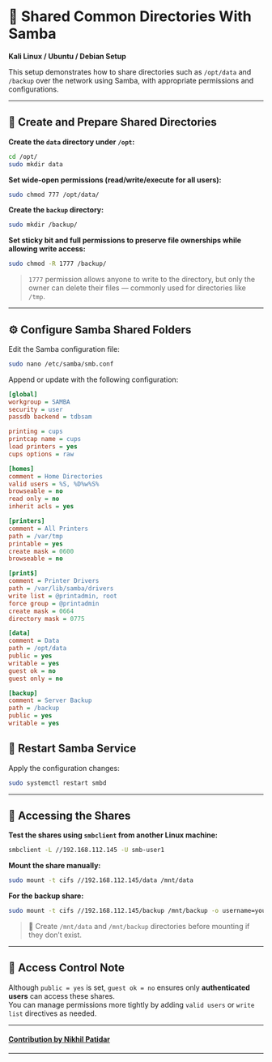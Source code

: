 # 📂 Shared Common Directories With Samba  
**Kali Linux / Ubuntu / Debian Setup**

This setup demonstrates how to share directories such as `/opt/data` and `/backup` over the network using Samba, with appropriate permissions and configurations.

---

## 📁 Create and Prepare Shared Directories

**Create the `data` directory under `/opt`:**
```bash
cd /opt/
sudo mkdir data
```

**Set wide-open permissions (read/write/execute for all users):**
```bash
sudo chmod 777 /opt/data/
```

**Create the `backup` directory:**
```bash
sudo mkdir /backup/
```

**Set sticky bit and full permissions to preserve file ownerships while allowing write access:**
```bash
sudo chmod -R 1777 /backup/
```

> `1777` permission allows anyone to write to the directory, but only the owner can delete their files — commonly used for directories like `/tmp`.

---

## ⚙️ Configure Samba Shared Folders

Edit the Samba configuration file:
```bash
sudo nano /etc/samba/smb.conf
```

Append or update with the following configuration:

```ini
[global]
workgroup = SAMBA
security = user
passdb backend = tdbsam

printing = cups
printcap name = cups
load printers = yes
cups options = raw

[homes]
comment = Home Directories
valid users = %S, %D%w%S%
browseable = no
read only = no
inherit acls = yes

[printers]
comment = All Printers
path = /var/tmp
printable = yes
create mask = 0600
browseable = no

[print$]
comment = Printer Drivers
path = /var/lib/samba/drivers
write list = @printadmin, root
force group = @printadmin
create mask = 0664
directory mask = 0775

[data]
comment = Data
path = /opt/data
public = yes
writable = yes
guest ok = no
guest only = no

[backup]
comment = Server Backup
path = /backup
public = yes
writable = yes
```


## 🔁 Restart Samba Service

Apply the configuration changes:
```bash
sudo systemctl restart smbd
```

---

## 🧪 Accessing the Shares

**Test the shares using `smbclient` from another Linux machine:**
```bash
smbclient -L //192.168.112.145 -U smb-user1
```

**Mount the share manually:**
```bash
sudo mount -t cifs //192.168.112.145/data /mnt/data
```

**For the backup share:**
```bash
sudo mount -t cifs //192.168.112.145/backup /mnt/backup -o username=your_samba_user,password=your_password,vers=3.0
```

> 📌 Create `/mnt/data` and `/mnt/backup` directories before mounting if they don’t exist.

---

## 🔐 Access Control Note

Although `public = yes` is set, `guest ok = no` ensures only **authenticated users** can access these shares.  
You can manage permissions more tightly by adding `valid users` or `write list` directives as needed.

---


#### [**Contribution by Nikhil Patidar**](https://github.com/nikhilpatidar01?new_signup=true) 
---
